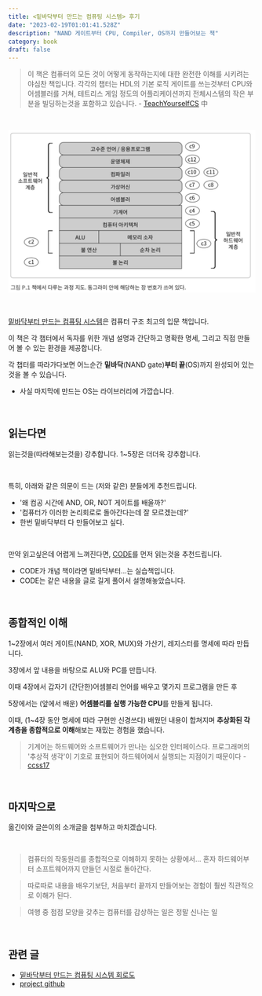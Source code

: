 ```yaml
---
title: <밑바닥부터 만드는 컴퓨팅 시스템> 후기
date: "2023-02-19T01:01:41.528Z"
description: "NAND 게이트부터 CPU, Compiler, OS까지 만들어보는 책"
category: book
draft: false
---
```


> 이 책은 컴퓨터의 모든 것이 어떻게 동작하는지에 대한 완전한 이해를 시키려는 야심찬 책입니다. 각각의 챕터는 HDL의 기본 로직 게이트를 쓰는것부터 CPU와 어셈블러를 거쳐, 테트리스 게임 정도의 어플리케이션까지 전체시스템의 작은 부분을 빌딩하는것을 포함하고 있습니다. - [TeachYourselfCS](https://github.com/minnsane/TeachYourselfCS-KR) 中

<br/>

![chapter](./chapter.png)

<br/>


[밑바닥부터 만드는 컴퓨팅 시스템](https://ebook.insightbook.co.kr/book/67)은 컴퓨터 구조 최고의 입문 책입니다.

이 책은 각 챕터에서 독자를 위한 개념 설명과 간단하고 명확한 명세, 그리고 직접 만들어 볼 수 있는 환경을 제공합니다. 

각 챕터를 따라가다보면 어느순간 **밑바닥**(NAND gate)**부터 끝**(OS)까지 완성되어 있는것을 볼 수 있습니다.
- 사실 마지막에 만드는 OS는 라이브러리에 가깝습니다.

<br/>

## 읽는다면

읽는것을(따라해보는것을) 강추합니다. 1~5장은 더더욱 강추합니다.

<br/>

특히, 아래와 같은 의문이 드는 (저와 같은) 분들에게 추천드립니다.
- '왜 컴공 시간에  AND, OR, NOT 게이트를 배울까?'
- '컴퓨터가 이러한 논리회로로 돌아간다는데 잘 모르겠는데?'
- 한번 밑바닥부터 다 만들어보고 싶다.

<br/>

만약 읽고싶은데 어렵게 느껴진다면, [CODE](https://ebook.insightbook.co.kr/book/80)를 먼저 읽는것을 추천드립니다. 
- CODE가 개념 책이라면 밑바닥부터...는 실습책입니다. 
- CODE는 같은 내용을 글로 길게 풀어서 설명해놓았습니다.

<br/>

## 종합적인 이해

1~2장에서 여러 게이트(NAND, XOR, MUX)와 가산기, 레지스터를 명세에 따라 만듭니다. 

3장에서 앞 내용을 바탕으로 ALU와 PC를 만듭니다. 

이때 4장에서 갑자기 (간단한)어셈블리 언어를 배우고 몇가지 프로그램을 만든 후 

5장에서는 (앞에서 배운) **어셈블리를 실행 가능한 CPU**를 만들게 됩니다. 

이때, (1\~4장 동안 명세에 따라 구현만 신경쓰다) 배웠던 내용이 합쳐지며 **추상화된 각 계층을 종합적으로 이해**해보는 재밌는 경험을 했습니다. 

> 기계어는 하드웨어와 소프트웨어가 만나는 심오한 인터페이스다. 프로그래머의 '추상적 생각'이 기호로 표현되어 하드웨어에서 실행되는 지점이기 때문이다 - [ccss17](https://ccss17.netlify.app/computer/nand2tetris/)

<br/>

## 마지막으로


옮긴이와 글쓴이의 소개글을 첨부하고 마치겠습니다.

<br/>

> 컴퓨터의 작동원리를 종합적으로 이해하지 못하는 상황에서... 혼자 하드웨어부터 소프트웨어까지 만들던 시절로 돌아간다.

> 따로따로 내용을 배우기보단, 처음부터 끝까지 만들어보는 경험이 훨씬 직관적으로 이해가 된다.

> 여행 중 점점 모양을 갖추는 컴퓨터를 감상하는 일은 정말 신나는 일

<br/>

## 관련 글
- [밑바닥부터 만드는 컴퓨팅 시스템 회로도](/cs/the-elements-of-computing-system-diagram/)
- [project github](https://github.com/junha-ahn/Nand2Tetris)